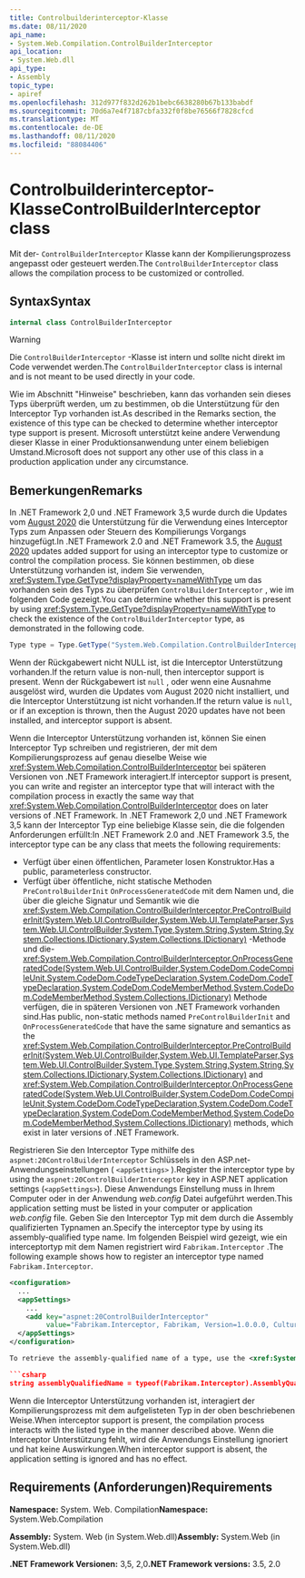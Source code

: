 ```yaml
---
title: Controlbuilderinterceptor-Klasse
ms.date: 08/11/2020
api_name:
- System.Web.Compilation.ControlBuilderInterceptor
api_location:
- System.Web.dll
api_type:
- Assembly
topic_type:
- apiref
ms.openlocfilehash: 312d977f832d262b1bebc6638280b67b133babdf
ms.sourcegitcommit: 70d6a7e4f7187cbfa332f0f8be76566f7828cfcd
ms.translationtype: MT
ms.contentlocale: de-DE
ms.lasthandoff: 08/11/2020
ms.locfileid: "88084406"
---
```

# <a name="controlbuilderinterceptor-class"></a><span data-ttu-id="69142-102">Controlbuilderinterceptor-Klasse</span><span class="sxs-lookup"><span data-stu-id="69142-102">ControlBuilderInterceptor class</span></span>

<span data-ttu-id="69142-103">Mit der- `ControlBuilderInterceptor` Klasse kann der Kompilierungsprozess angepasst oder gesteuert werden.</span><span class="sxs-lookup"><span data-stu-id="69142-103">The `ControlBuilderInterceptor` class allows the compilation process to be customized or controlled.</span></span>

## <a name="syntax"></a><span data-ttu-id="69142-104">Syntax</span><span class="sxs-lookup"><span data-stu-id="69142-104">Syntax</span></span>

```csharp
internal class ControlBuilderInterceptor
```

> [!WARNING]
> <span data-ttu-id="69142-105">Die `ControlBuilderInterceptor` -Klasse ist intern und sollte nicht direkt im Code verwendet werden.</span><span class="sxs-lookup"><span data-stu-id="69142-105">The `ControlBuilderInterceptor` class is internal and is not meant to be used directly in your code.</span></span>
>
> <span data-ttu-id="69142-106">Wie im Abschnitt "Hinweise" beschrieben, kann das vorhanden sein dieses Typs überprüft werden, um zu bestimmen, ob die Unterstützung für den Interceptor Typ vorhanden ist.</span><span class="sxs-lookup"><span data-stu-id="69142-106">As described in the Remarks section, the existence of this type can be checked to determine whether interceptor type support is present.</span></span> <span data-ttu-id="69142-107">Microsoft unterstützt keine andere Verwendung dieser Klasse in einer Produktionsanwendung unter einem beliebigen Umstand.</span><span class="sxs-lookup"><span data-stu-id="69142-107">Microsoft does not support any other use of this class in a production application under any circumstance.</span></span>

## <a name="remarks"></a><span data-ttu-id="69142-108">Bemerkungen</span><span class="sxs-lookup"><span data-stu-id="69142-108">Remarks</span></span>

<span data-ttu-id="69142-109">In .NET Framework 2,0 und .NET Framework 3,5 wurde durch die Updates vom [August 2020](https://portal.msrc.microsoft.com/security-guidance/releasenotedetail/2020-Aug) die Unterstützung für die Verwendung eines Interceptor Typs zum Anpassen oder Steuern des Kompilierungs Vorgangs hinzugefügt.</span><span class="sxs-lookup"><span data-stu-id="69142-109">In .NET Framework 2.0 and .NET Framework 3.5, the [August 2020](https://portal.msrc.microsoft.com/security-guidance/releasenotedetail/2020-Aug) updates added support for using an interceptor type to customize or control the compilation process.</span></span> <span data-ttu-id="69142-110">Sie können bestimmen, ob diese Unterstützung vorhanden ist, indem Sie verwenden, <xref:System.Type.GetType?displayProperty=nameWithType> um das vorhanden sein des Typs zu überprüfen `ControlBuilderInterceptor` , wie im folgenden Code gezeigt.</span><span class="sxs-lookup"><span data-stu-id="69142-110">You can determine whether this support is present by using <xref:System.Type.GetType?displayProperty=nameWithType> to check the existence of the `ControlBuilderInterceptor` type, as demonstrated in the following code.</span></span>

```csharp
Type type = Type.GetType("System.Web.Compilation.ControlBuilderInterceptor, System.Web, Version=2.0.0.0, Culture=neutral, PublicKeyToken=b03f5f7f11d50a3a");
```

<span data-ttu-id="69142-111">Wenn der Rückgabewert nicht NULL ist, ist die Interceptor Unterstützung vorhanden.</span><span class="sxs-lookup"><span data-stu-id="69142-111">If the return value is non-null, then interceptor support is present.</span></span> <span data-ttu-id="69142-112">Wenn der Rückgabewert ist `null` , oder wenn eine Ausnahme ausgelöst wird, wurden die Updates vom August 2020 nicht installiert, und die Interceptor Unterstützung ist nicht vorhanden.</span><span class="sxs-lookup"><span data-stu-id="69142-112">If the return value is `null`, or if an exception is thrown, then the August 2020 updates have not been installed, and interceptor support is absent.</span></span>

<span data-ttu-id="69142-113">Wenn die Interceptor Unterstützung vorhanden ist, können Sie einen Interceptor Typ schreiben und registrieren, der mit dem Kompilierungsprozess auf genau dieselbe Weise wie <xref:System.Web.Compilation.ControlBuilderInterceptor> bei späteren Versionen von .NET Framework interagiert.</span><span class="sxs-lookup"><span data-stu-id="69142-113">If interceptor support is present, you can write and register an interceptor type that will interact with the compilation process in exactly the same way that <xref:System.Web.Compilation.ControlBuilderInterceptor> does on later versions of .NET Framework.</span></span> <span data-ttu-id="69142-114">In .NET Framework 2,0 und .NET Framework 3,5 kann der Interceptor Typ eine beliebige Klasse sein, die die folgenden Anforderungen erfüllt:</span><span class="sxs-lookup"><span data-stu-id="69142-114">In .NET Framework 2.0 and .NET Framework 3.5, the interceptor type can be any class that meets the following requirements:</span></span>

* <span data-ttu-id="69142-115">Verfügt über einen öffentlichen, Parameter losen Konstruktor.</span><span class="sxs-lookup"><span data-stu-id="69142-115">Has a public, parameterless constructor.</span></span>
* <span data-ttu-id="69142-116">Verfügt über öffentliche, nicht statische Methoden `PreControlBuilderInit` `OnProcessGeneratedCode` mit dem Namen und, die über die gleiche Signatur und Semantik wie die <xref:System.Web.Compilation.ControlBuilderInterceptor.PreControlBuilderInit(System.Web.UI.ControlBuilder,System.Web.UI.TemplateParser,System.Web.UI.ControlBuilder,System.Type,System.String,System.String,System.Collections.IDictionary,System.Collections.IDictionary)> -Methode und die- <xref:System.Web.Compilation.ControlBuilderInterceptor.OnProcessGeneratedCode(System.Web.UI.ControlBuilder,System.CodeDom.CodeCompileUnit,System.CodeDom.CodeTypeDeclaration,System.CodeDom.CodeTypeDeclaration,System.CodeDom.CodeMemberMethod,System.CodeDom.CodeMemberMethod,System.Collections.IDictionary)> Methode verfügen, die in späteren Versionen von .NET Framework vorhanden sind.</span><span class="sxs-lookup"><span data-stu-id="69142-116">Has public, non-static methods named `PreControlBuilderInit` and `OnProcessGeneratedCode` that have the same signature and semantics as the <xref:System.Web.Compilation.ControlBuilderInterceptor.PreControlBuilderInit(System.Web.UI.ControlBuilder,System.Web.UI.TemplateParser,System.Web.UI.ControlBuilder,System.Type,System.String,System.String,System.Collections.IDictionary,System.Collections.IDictionary)> and <xref:System.Web.Compilation.ControlBuilderInterceptor.OnProcessGeneratedCode(System.Web.UI.ControlBuilder,System.CodeDom.CodeCompileUnit,System.CodeDom.CodeTypeDeclaration,System.CodeDom.CodeTypeDeclaration,System.CodeDom.CodeMemberMethod,System.CodeDom.CodeMemberMethod,System.Collections.IDictionary)> methods, which exist in later versions of .NET Framework.</span></span>

<span data-ttu-id="69142-117">Registrieren Sie den Interceptor Type mithilfe des `aspnet:20ControlBuilderInterceptor` Schlüssels in den ASP.net-Anwendungseinstellungen ( `<appSettings>` ).</span><span class="sxs-lookup"><span data-stu-id="69142-117">Register the interceptor type by using the `aspnet:20ControlBuilderInterceptor` key in ASP.NET application settings (`<appSettings>`).</span></span> <span data-ttu-id="69142-118">Diese Anwendungs Einstellung muss in Ihrem Computer oder in der Anwendung *web.config* Datei aufgeführt werden.</span><span class="sxs-lookup"><span data-stu-id="69142-118">This application setting must be listed in your computer or application *web.config* file.</span></span> <span data-ttu-id="69142-119">Geben Sie den Interceptor Typ mit dem durch die Assembly qualifizierten Typnamen an.</span><span class="sxs-lookup"><span data-stu-id="69142-119">Specify the interceptor type by using its assembly-qualified type name.</span></span> <span data-ttu-id="69142-120">Im folgenden Beispiel wird gezeigt, wie ein interceptortyp mit dem Namen registriert wird `Fabrikam.Interceptor` .</span><span class="sxs-lookup"><span data-stu-id="69142-120">The following example shows how to register an interceptor type named `Fabrikam.Interceptor`.</span></span>

```xml
<configuration>
  ...
  <appSettings>
    ...
    <add key="aspnet:20ControlBuilderInterceptor"
         value="Fabrikam.Interceptor, Fabrikam, Version=1.0.0.0, Culture=neutral, PublicKeyToken=2b3831f2f2b744f7" />
  </appSettings>
</configuration>

To retrieve the assembly-qualified name of a type, use the <xref:System.Type.AssemblyQualifiedName?displayProperty=nameWithType> property, as demonstrated in the following code.

```csharp
string assemblyQualifiedName = typeof(Fabrikam.Interceptor).AssemblyQualifiedName;
```

<span data-ttu-id="69142-121">Wenn die Interceptor Unterstützung vorhanden ist, interagiert der Kompilierungsprozess mit dem aufgelisteten Typ in der oben beschriebenen Weise.</span><span class="sxs-lookup"><span data-stu-id="69142-121">When interceptor support is present, the compilation process interacts with the listed type in the manner described above.</span></span> <span data-ttu-id="69142-122">Wenn die Interceptor Unterstützung fehlt, wird die Anwendungs Einstellung ignoriert und hat keine Auswirkungen.</span><span class="sxs-lookup"><span data-stu-id="69142-122">When interceptor support is absent, the application setting is ignored and has no effect.</span></span>

## <a name="requirements"></a><span data-ttu-id="69142-123">Requirements (Anforderungen)</span><span class="sxs-lookup"><span data-stu-id="69142-123">Requirements</span></span>

<span data-ttu-id="69142-124">**Namespace:** System. Web. Compilation</span><span class="sxs-lookup"><span data-stu-id="69142-124">**Namespace:** System.Web.Compilation</span></span>

<span data-ttu-id="69142-125">**Assembly:** System. Web (in System.Web.dll)</span><span class="sxs-lookup"><span data-stu-id="69142-125">**Assembly:** System.Web (in System.Web.dll)</span></span>

<span data-ttu-id="69142-126">**.NET Framework Versionen:** 3,5, 2,0</span><span class="sxs-lookup"><span data-stu-id="69142-126">**.NET Framework versions:** 3.5, 2.0</span></span>
